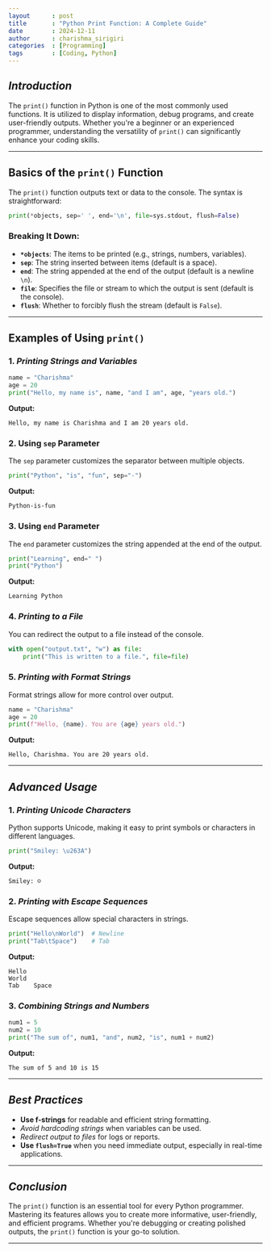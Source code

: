```yaml
---
layout      : post
title       : "Python Print Function: A Complete Guide"
date        : 2024-12-11
author      : charishma_sirigiri
categories  : [Programming]
tags        : [Coding, Python]
---
```


## *Introduction*

The `print()` function in Python is one of the most commonly used functions. It is utilized to display information, debug programs, and create user-friendly outputs. Whether you're a beginner or an experienced programmer, understanding the versatility of `print()` can significantly enhance your coding skills.

---

## **Basics of the `print()` Function**

The `print()` function outputs text or data to the console. The syntax is straightforward:

```python
print(*objects, sep=' ', end='\n', file=sys.stdout, flush=False)
```

### Breaking It Down:
- **`*objects`**: The items to be printed (e.g., strings, numbers, variables).
- **`sep`**: The string inserted between items (default is a space).
- **`end`**: The string appended at the end of the output (default is a newline `\n`).
- **`file`**: Specifies the file or stream to which the output is sent (default is the console).
- **`flush`**: Whether to forcibly flush the stream (default is `False`).

---

## **Examples of Using `print()`**

### 1. *Printing Strings and Variables*
```python
name = "Charishma"
age = 20
print("Hello, my name is", name, "and I am", age, "years old.")
```

**Output:**
```
Hello, my name is Charishma and I am 20 years old.
```

### 2. **Using `sep` Parameter**
The `sep` parameter customizes the separator between multiple objects.
```python
print("Python", "is", "fun", sep="-")
```

**Output:**
```
Python-is-fun
```

### 3. **Using `end` Parameter**
The `end` parameter customizes the string appended at the end of the output.
```python
print("Learning", end=" ")
print("Python")
```

**Output:**
```
Learning Python
```

### 4. *Printing to a File*
You can redirect the output to a file instead of the console.
```python
with open("output.txt", "w") as file:
    print("This is written to a file.", file=file)
```

### 5. *Printing with Format Strings*
Format strings allow for more control over output.
```python
name = "Charishma"
age = 20
print(f"Hello, {name}. You are {age} years old.")
```

**Output:**
```
Hello, Charishma. You are 20 years old.
```

---

## *Advanced Usage*

### 1. *Printing Unicode Characters*
Python supports Unicode, making it easy to print symbols or characters in different languages.
```python
print("Smiley: \u263A")
```

**Output:**
```
Smiley: ☺
```

### 2. *Printing with Escape Sequences*
Escape sequences allow special characters in strings.
```python
print("Hello\nWorld")  # Newline
print("Tab\tSpace")    # Tab
```

**Output:**
```
Hello
World
Tab    Space
```

### 3. *Combining Strings and Numbers*
```python
num1 = 5
num2 = 10
print("The sum of", num1, "and", num2, "is", num1 + num2)
```

**Output:**
```
The sum of 5 and 10 is 15
```

---

## *Best Practices*

- **Use f-strings** for readable and efficient string formatting.
- *Avoid hardcoding strings* when variables can be used.
- *Redirect output to files* for logs or reports.
- **Use `flush=True`** when you need immediate output, especially in real-time applications.

---

## *Conclusion*

The `print()` function is an essential tool for every Python programmer. Mastering its features allows you to create more informative, user-friendly, and efficient programs. Whether you're debugging or creating polished outputs, the `print()` function is your go-to solution.

---
